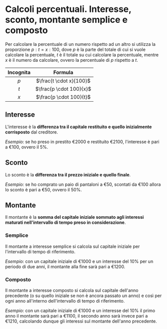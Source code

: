 # Calcoli percentuali. Interesse, sconto, montante semplice e composto

Per calcolare la percentuale di un numero rispetto ad un altro si utilizza la
proporzione $p : t = x : 100$, dove $p$ è la parte del totale di cui si vuole
calcolare la percentuale, $t$ è il totale su cui calcolare la percentuale,
mentre $x$ è il numero da calcolare, ovvero la percentuale di $p$ rispetto a
$t$.

| Incognita | Formula |
| :-: | :-: |
| $p$ | $\frac{t \cdot x}{100}$ |
| $t$ | $\frac{p \cdot 100}{x}$ |
| $x$ | $\frac{p \cdot 100}{t}$ |

## Interesse

L'interesse è la **differenza tra il capitale restituito e quello inizialmente
corrisposto** dal creditore.

*Esempio:* se ho preso in prestito $\text{€}2000$ e restituito $\text{€}2100$,
l'interesse è pari a $\text{€}100$, ovvero il $5\%$.

## Sconto

Lo sconto è la **differenza tra il prezzo iniziale e quello finale**.

*Esempio:* se ho comprato un paio di pantaloni a $\text{€}50$, scontati da
$\text{€}100$ allora lo sconto è pari a $\text{€}50$, ovvero il $50\%$.

## Montante

Il montante è la **somma del capitale iniziale sommato agli interessi maturati
nell'intervallo di tempo preso in considerazione**.

### Semplice

Il montante a interesse semplice si calcola sul capitale iniziale per
l'intervallo di tempo di riferimento.

*Esempio:* con un capitale iniziale di $\text{€}1000$ e un interesse del $10\%$
per un periodo di due anni, il montante alla fine sarà pari a $\text{€}1200$.

### Composto

Il montante a interesse composto si calcola sul capitale dell'anno precedente (o
su quello iniziale se non è ancora passato un anno) e così per ogni anno
all'interno dell'intervallo di tempo di riferimento.

*Esempio:* con un capitale iniziale di $\text{€}1000$ e un interesse del $10\%$
il primo anno il montante sarà pari a $\text{€}1100$, il secondo anno sarà
invece pari a $\text{€}1210$, calcolando dunque gli interessi sul montante
dell'anno precedente.
